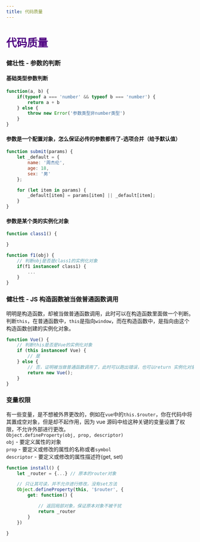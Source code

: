 ```yaml
---
title: 代码质量
---
```


# <font color="#4F0082">代码质量</font>

### 健壮性 - 参数的判断

#### 基础类型参数判断

```js
function(a, b) {
    if(typeof a === 'number' && typeof b === 'number') {
        return a + b
    } else {
        throw new Error('参数类型非number类型')
    }
}
```

#### 参数是一个配置对象，怎么保证必传的参数都传了-选项合并（给予默认值）

```js
function submit(params) {
    let _default = {
        name: '周杰伦',
        age: 18,
        sex: '男'
    };

    for (let item in params) {
        _default[item] = params[item] || _default[item];
    }
}
```

#### 参数是某个类的实例化对象

```js
function class1() {

}

function f1(obj) {
    // 判断obj是否是class1的实例化对象
    if(f1 instanceof class1) {
        ...
    }
}
```

### 健壮性 - JS 构造函数被当做普通函数调用

明明是构造函数，却被当做普通函数调用，此时可以在构造函数里面做一个判断。判断`this`，在普通函数中，`this`是指向`window`，而在构造函数中，是指向由这个构造函数创建的实例化对象。

```js
function Vue() {
    // 判断this是否是Vue的实例化对象
    if (this instanceof Vue) {
        // 是
    } else {
        // 否，证明被当做普通函数调用了，此时可以跑出错误，也可以return 实例化对象
        return new Vue();
    }
}
```

### 变量权限

有一些变量，是不想被外界更改的，例如在`vue`中的`this.$router`，你在代码中将其置成空对象，但是却不起作用，因为 vue 源码中给这种关键的变量设置了权限，不允许外部进行更改。  
`Object.defineProperty(obj, prop, descriptor)`  
`obj` - 要定义属性的对象  
`prop` - 要定义或修改的属性的名称或者`symbol`  
`descriptor` - 要定义或修改的属性描述符(get, set)

```js
function install() {
    let _router = {...} // 原本的router对象

    // 只让其可读，并不允许进行修改，没有set方法
    Object.defineProperty(this, '$router', {
        get: function() {

            // 返回局部对象，保证原本对象不被干扰
            return _router
        }
    })

}
```
